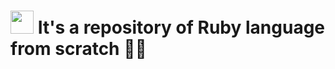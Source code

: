 # <img src="https://cdn.worldvectorlogo.com/logos/ruby.svg" height="37"> It's a repository of Ruby language from scratch 💎🔢
